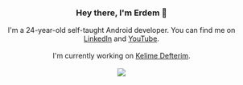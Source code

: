 <h3 align="center">Hey there, I'm Erdem 👋</h3>
<p align="center">
    I'm a 24-year-old self-taught Android developer. You can find me on <a href="https://www.linkedin.com/in/erdemkalyoncu" target="_blank">LinkedIn</a> and <a href="https://youtube.com/c/ErdemKalyoncu" target="_blank">YouTube</a>.
  <br/><br/>
    I'm currently working on <a href="https://play.google.com/store/apps/details?id=com.ekalyoncu.kelimedefterim">Kelime Defterim</a>.
  <br/><br/>
  <a href="https://skillicons.dev">
    <img src="https://skillicons.dev/icons?i=androidstudio,kotlin,flutter,dart,figma,firebase" />
  </a>
</p>

